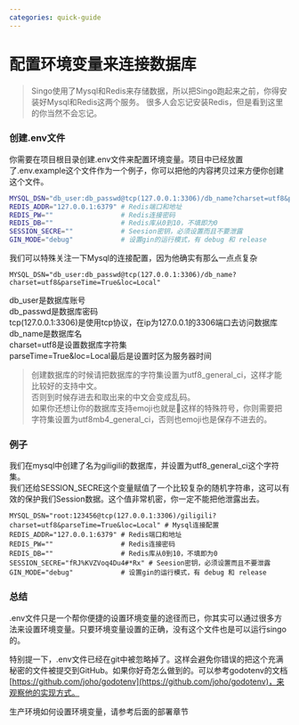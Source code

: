 ```yaml
---
categories: quick-guide
---
```


# 配置环境变量来连接数据库

> Singo使用了Mysql和Redis来存储数据，所以把Singo跑起来之前，你得安装好Mysql和Redis这两个服务。
> 很多人会忘记安装Redis，但是看到这里的你当然不会忘记。

### 创建.env文件

你需要在项目根目录创建.env文件来配置环境变量。项目中已经放置了.env.example这个文件作为一个例子，你可以把他的内容拷贝过来方便你创建这个文件。

```bash
MYSQL_DSN="db_user:db_passwd@tcp(127.0.0.1:3306)/db_name?charset=utf8&parseTime=True&loc=Local" # Mysql连接配置
REDIS_ADDR="127.0.0.1:6379" # Redis端口和地址
REDIS_PW=""                 # Redis连接密码
REDIS_DB=""                 # Redis库从0到10，不填即为0
SESSION_SECRE=""            # Seesion密钥，必须设置而且不要泄露
GIN_MODE="debug"            # 设置gin的运行模式，有 debug 和 release
```

我们可以特殊关注一下Mysql的连接配置，因为他确实有那么一点点复杂

```text
MYSQL_DSN="db_user:db_passwd@tcp(127.0.0.1:3306)/db_name?charset=utf8&parseTime=True&loc=Local"
```

db\_user是数据库账号  
db\_passwd是数据库密码  
tcp\(127.0.0.1:3306\)是使用tcp协议，在ip为127.0.0.1的3306端口去访问数据库  
db\_name是数据库名  
charset=utf8是设置数据库字符集  
parseTime=True&loc=Local最后是设置时区为服务器时间

> 创建数据库的时候请把数据库的字符集设置为utf8\_general\_ci，这样才能比较好的支持中文。  
> 否则到时候存进去和取出来的中文会变成乱码。  
> 如果你还想让你的数据库支持emoji也就是🎂这样的特殊符号，你则需要把字符集设置为utf8mb4\_general\_ci，否则也emoji也是保存不进去的。

### 例子

我们在mysql中创建了名为giligili的数据库，并设置为utf8\_general\_ci这个字符集。  
我们还给SESSION\_SECRE这个变量赋值了一个比较复杂的随机字符串，这可以有效的保护我们Session数据。这个值非常机密，你一定不能把他泄露出去。

```text
MYSQL_DSN="root:123456@tcp(127.0.0.1:3306)/giligili?charset=utf8&parseTime=True&loc=Local" # Mysql连接配置
REDIS_ADDR="127.0.0.1:6379" # Redis端口和地址
REDIS_PW=""                 # Redis连接密码
REDIS_DB=""                 # Redis库从0到10，不填即为0
SESSION_SECRE="fRJ%KVZVoq4Du4#*Rx" # Seesion密钥，必须设置而且不要泄露
GIN_MODE="debug"            # 设置gin的运行模式，有 debug 和 release
```

### 总结

.env文件只是一个帮你便捷的设置环境变量的途径而已，你其实可以通过很多方法来设置环境变量。只要环境变量设置的正确，没有这个文件也是可以运行singo的。

特别提一下，.env文件已经在git中被忽略掉了。这样会避免你错误的把这个充满秘密的文件被提交到GitHub。如果你好奇怎么做到的。可以参考godotenv的文档[https://github.com/joho/godotenv](https://github.com/joho/godotenv)，来观察他的实现方式。

生产环境如何设置环境变量，请参考后面的部署章节

